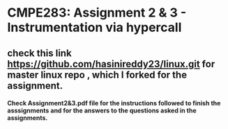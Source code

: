 # CMPE283: Assignment 2 & 3 - Instrumentation via hypercall
## check this link https://github.com/hasinireddy23/linux.git for master linux repo , which I forked for the assignment.
#### Check Assignment2&3.pdf file for the instructions followed to finish the asssignments and for the answers to the questions asked in the assignments.
